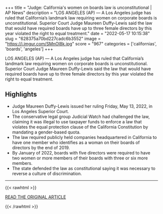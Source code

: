 +++
title = "Judge: California's women on boards law is unconstitutional | AP News"
description = "LOS ANGELES (AP) — A Los Angeles judge has ruled that California’s landmark law requiring women on corporate boards is unconstitutional. Superior Court Judge Maureen Duffy-Lewis said the law that would have required boards have up to three female directors by this year violated the right to equal treatment."
date = "2022-05-17 10:15:38"
slug = "628375a70bd227cadc6b3552"
image = "https://i.imgur.com/SMnOl8k.jpg"
score = "967"
categories = ['californias', 'boards', 'angeles']
+++

LOS ANGELES (AP) — A Los Angeles judge has ruled that California’s landmark law requiring women on corporate boards is unconstitutional. Superior Court Judge Maureen Duffy-Lewis said the law that would have required boards have up to three female directors by this year violated the right to equal treatment.

## Highlights

- Judge Maureen Duffy-Lewis issued her ruling Friday, May 13, 2022, in Los Angeles Superior Court.
- The conservative legal group Judicial Watch had challenged the law, claiming it was illegal to use taxpayer funds to enforce a law that violates the equal protection clause of the California Constitution by mandating a gender-based quota.
- The law required publicly held companies headquartered in California to have one member who identifies as a woman on their boards of directors by the end of 2019.
- By January of 2022, boards with five directors were required to have two women or more members of their boards with three or six more members.
- The state defended the law as constitutional saying it was necessary to reverse a culture of discrimination.

---

{{< rawhtml >}}
  <p class="article-category">
    <a target="_blank" href="https://apnews.com/article/technology-government-and-politics-california-los-angeles-1ee602b76a4f9707c923a27da5805bcd">READ THE ORIGINAL ARTICLE</a>
  </p>
{{< /rawhtml >}}
